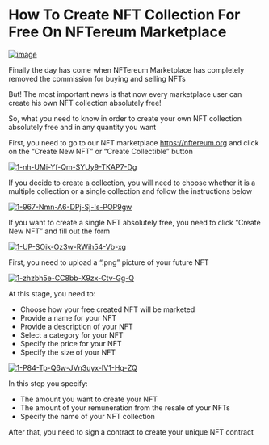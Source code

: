 # How To Create NFT Collection For Free On NFTereum Marketplace

<a href="https://nftereum.org"><img src="https://i.ibb.co/xj9Xpxn/image.jpg" alt="image" border="0"></a>

Finally the day has come when NFTereum Marketplace has completely removed the commission for buying and selling NFTs

But! The most important news is that now every marketplace user can create his own NFT collection absolutely free!

So, what you need to know in order to create your own NFT collection absolutely free and in any quantity you want

First, you need to go to our NFT marketplace https://nftereum.org and click on the “Create New NFT” or “Create Collectible” button

<a href="https://nftereum.org"><img src="https://i.ibb.co/qNKRVRm/1-nh-UMi-Yf-Qm-SYUy9-TKAP7-Dg.png" alt="1-nh-UMi-Yf-Qm-SYUy9-TKAP7-Dg" border="0"></a>

If you decide to create a collection, you will need to choose whether it is a multiple collection or a single collection and follow the instructions below

<a href="https://nftereum.org"><img src="https://i.ibb.co/3hYVcfm/1-967-Nmn-A6-DPj-Sj-Is-POP9gw.png" alt="1-967-Nmn-A6-DPj-Sj-Is-POP9gw" border="0"></a>

If you want to create a single NFT absolutely free, you need to click “Create New NFT” and fill out the form

<a href="https://nftereum.org"><img src="https://i.ibb.co/FB2SQdw/1-UP-SOik-Oz3w-RWih54-Vb-xg.png" alt="1-UP-SOik-Oz3w-RWih54-Vb-xg" border="0"></a>

First, you need to upload a “.png” picture of your future NFT

<a href="https://ibb.co/zNJLKqB"><img src="https://i.ibb.co/t3XNyVv/1-zhzbh5e-CC8bb-X9zx-Ctv-Gg-Q.png" alt="1-zhzbh5e-CC8bb-X9zx-Ctv-Gg-Q" border="0"></a>

At this stage, you need to:

- Choose how your free created NFT will be marketed
- Provide a name for your NFT
- Provide a description of your NFT
- Select a category for your NFT
- Specify the price for your NFT
- Specify the size of your NFT

<a href="https://ibb.co/17v1nyw"><img src="https://i.ibb.co/BczbPWS/1-P84-Tp-Q6w-JVn3uyx-IV1-Hg-ZQ.png" alt="1-P84-Tp-Q6w-JVn3uyx-IV1-Hg-ZQ" border="0"></a>

In this step you specify:

- The amount you want to create your NFT
- The amount of your remuneration from the resale of your NFTs
- Specify the name of your NFT collection
  
After that, you need to sign a contract to create your unique NFT contract
